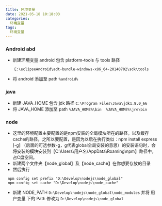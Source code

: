 ```yaml
---
title: 环境变量
date: 2021-05-18 10:18:03
categories:
  环境变量
tags:
  环境变量
---
```


### Android abd
 * 新建环境变量 android 包含 platform-tools 与 tools 路径
 ``` E:\eclipseAndroid\adt-bundle-windows-x86_64-20140702\sdk\platform-tools;
     E:\eclipseAndroid\adt-bundle-windows-x86_64-20140702\sdk\tools
 ```
 * 将 android 添加至 path ```%android%```

### java
 * 新建 JAVA_HOME 包含 jdk 路径
 ``` C:\Program Files\Java\jdk1.8.0_66 ```
 * 将 JAVA_HOME 添加至 path ```%JAVA_HOME%\bin  %JAVA_HOME%\jre\bin```

### node
 * 这里的环境配置主要配置的是npm安装的全局模块所在的路径，以及缓存cache的路径，之所以要配置，是因为以后在执行类似：npm install express [-g] （后面的可选参数-g，g代表global全局安装的意思）的安装语句时，会将安装的模块安装到【C:\Users\用户名\AppData\Roaming\npm】路径中，占C盘空间。
 * 新建两个文件夹【node_global】及【node_cache】在你想要存放的目录
 * 然后执行
 ```
  npm config set prefix "D:\Develop\nodejs\node_global"
  npm config set cache "D:\Develop\nodejs\node_cache"
 ```
 * 新建 NODE_PATH ```D:\Develop\nodejs\node_global\node_modules``` 并将 用户变量 下的 Path 修改为 ```D:\Develop\nodejs\node_global```
 